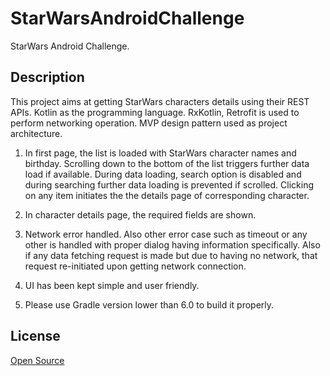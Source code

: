 # StarWarsAndroidChallenge

StarWars Android Challenge.

## Description
This project aims at getting StarWars characters details using their REST APIs.
Kotlin as the programming language. RxKotlin, Retrofit is used to perform networking operation. MVP design pattern used as project architecture. 

1. In first page, the list is loaded with StarWars character names and birthday. Scrolling down to the bottom of the list triggers further data load if available.
During data loading, search option is disabled and during searching further data loading is prevented if scrolled. Clicking on any item initiates the the details page of corresponding character.

2. In character details page, the required fields are shown.

3. Network error handled. Also other error case such as timeout or any other is handled with proper dialog having information specifically. Also if any data fetching request is made but due to having no network, that request re-initiated upon getting network connection.

4. UI has been kept simple and user friendly.

5. Please use Gradle version lower than 6.0 to build it properly.

## License
[Open Source](https://opensource.org/licenses)
